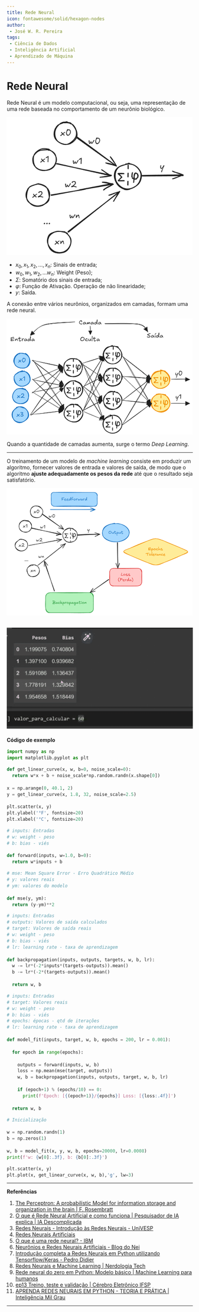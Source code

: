 ```yaml
---
title: Rede Neural
icon: fontawesome/solid/hexagon-nodes
author:
 - José W. R. Pereira
tags:
 - Ciência de Dados
 - Inteligência Artificial
 - Aprendizado de Máquina
---
```



# Rede Neural

Rede Neural é um modelo computacional, ou seja, uma representação de uma rede baseada no comportamento de um neurônio biológico.


![Perceptron](img/ml07-perceptron.png)

- $x_0, x_1, x_2, ..., x_n$: Sinais de entrada;
- $w_0, w_1, w_2, ... w_n$: Weight (Peso);
- $\Sigma$: Somatório dos sinais de entrada;
- $\varphi$: Função de Ativação. Operação de não linearidade;
- $y$: Saída.


A conexão entre vários neurônios, organizados em camadas, formam uma rede neural.

![RedeNeural](img/ml07-neuronio_rede_neural.png)


Quando a quantidade de camadas aumenta, surge o termo *Deep Learning*.

---

O treinamento de um modelo de *machine learning* consiste em produzir um algoritmo, fornecer valores de entrada e valores de saída, de modo que o algoritmo **ajuste adequadamente os pesos da rede** até que o resultado seja satisfatório. 


![Treinamento](img/ml07-treinamento.png)

![Ajuste](img/ml07-ajuste.gif)
---

**Código de exemplo**

```py title='Importação de bibliotecas'
import numpy as np
import matplotlib.pyplot as plt
```

```py title='Criando o dataset'
def get_linear_curve(x, w, b=0, noise_scale=0):
  return w*x + b + noise_scale*np.random.randn(x.shape[0])

x = np.arange(0, 40.1, 2)
y = get_linear_curve(x, 1.8, 32, noise_scale=2.5)

plt.scatter(x, y)
plt.ylabel('°F', fontsize=20)
plt.xlabel('°C', fontsize=20)
```

```py title='Construindo o modelo: Função forward'
# inputs: Entradas
# w: weight - peso
# b: bias - viés

def forward(inputs, w=1.0, b=0):
  return w*inputs + b
```

```py title='Construindo o modelo: Função Erro Quadrático Médio'
# mse: Mean Square Error - Erro Quadrático Médio
# y: valores reais
# ym: valores do modelo

def mse(y, ym):
  return (y-ym)**2
```
```py title='Construindo o modelo: Função de retroalimentação'
# inputs: Entradas
# outputs: Valores de saída calculados
# target: Valores de saída reais
# w: weight - peso
# b: bias - viés
# lr: learning rate - taxa de aprendizagem

def backpropagation(inputs, outputs, targets, w, b, lr):
  w -= lr*(-2*inputs*(targets-outputs)).mean()
  b -= lr*(-2*(targets-outputs)).mean()

  return w, b
```

```py title='Construindo o modelo: Função de ajuste dos parâmetros'
# inputs: Entradas
# target: Valores reais
# w: weight - peso
# b: bias - viés
# epochs: épocas - qtd de iterações
# lr: learning rate - taxa de aprendizagem

def model_fit(inputs, target, w, b, epochs = 200, lr = 0.001):

  for epoch in range(epochs):

    outputs = forward(inputs, w, b)
    loss = np.mean(mse(target, outputs))
    w, b = backpropagation(inputs, outputs, target, w, b, lr)

    if (epoch+1) % (epochs/10) == 0:
      print(f'Epoch: [{(epoch+1)}/{epochs}] Loss: [{loss:.4f}]')

  return w, b
```

```py title='Utilizando o modelo'
# Inicialização

w = np.random.randn(1)
b = np.zeros(1)

w, b = model_fit(x, y, w, b, epochs=20000, lr=0.0008)
print(f'w: {w[0]:.3f}, b: {b[0]:.3f}')
```

```py title='Plotando: Resultado x Valores reais'
plt.scatter(x, y)
plt.plot(x, get_linear_curve(x, w, b),'g', lw=3)
```


---

**Referências**

1. [The Perceptron: A probabilistic Model for information storage and organization in the brain | F. Rosembratt](https://www.ling.upenn.edu/courses/cogs501/Rosenblatt1958.pdf)
2. [O que é Rede Neural Artificial e como funciona | Pesquisador de IA explica | IA Descomplicada](https://youtu.be/i6l3R7j95x8?si=ZifbipBY92RXpY5n)
3. [Redes Neurais - Introdução às Redes Neurais - UniVESP](https://youtu.be/kzFqGhK8Q2s?si=k9br8YGYsInt6WAD)
4. [Redes Neurais Artificiais](https://sites.icmc.usp.br/andre/research/neural/)
5. [O que é uma rede neural? - IBM](https://www.ibm.com/br-pt/think/topics/neural-networks)
6. [Neurônios e Redes Neurais Artificiais - Blog do Nei](https://neigrando.com/2022/03/03/neuronios-e-redes-neurais-artificiais/)
7. [Introdução completa a Redes Neurais em Python utilizando Tensorflow/Keras - Pedro Didier](https://youtu.be/PdFf_QOfjCg?si=9-xpSamvS0xzBYuT)
8. [Redes Neurais e Machine Learning | Nerdologia Tech](https://youtu.be/1_c_MA1F-vU?si=Wmc3qwZTDKdK7G5U)
9. [Rede neural do zero em Python: Modelo básico | Machine Learning para humanos](https://youtu.be/x8glTaEselM?si=ZipSVysbdKYfdaeT)
10. [ep13 Treino, teste e validação | Cérebro Eletrônico IFSP](https://youtu.be/1pxw6lMT1Tw?si=Ms9vDx5ADHAUJZGq)
11. [APRENDA REDES NEURAIS EM PYTHON - TEORIA E PRÁTICA | Inteligência Mil Grau](https://youtu.be/I8MkOHFOmhc?si=dLs1iw06YDc4Thue)



---

